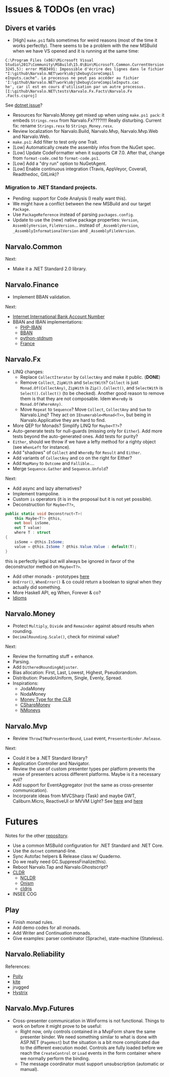 Issues & TODOs (en vrac)
========================

Divers et variés
----------------

- [High] `make.ps1` fails sometimes for weird reasons (most of the time
  it works perfectly). There seems to be a problem with the new MSBuild when
  we have VS opened and it is running at the same time:
```
C:\Program Files (x86)\Microsoft Visual Studio\2017\Community\MSBuild\15.0\Bin\Microsoft.Common.CurrentVersion.targets(
3245,5): error MSB3491: Impossible d'écrire des lignes dans le fichier "I:\github\Narvalo.NET\work\obj\Debug\CoreCompil
eInputs.cache". Le processus ne peut pas accéder au fichier 'I:\github\Narvalo.NET\work\obj\Debug\CoreCompileInputs.cac
he', car il est en cours d'utilisation par un autre processus. [I:\github\Narvalo.NET\tests\Narvalo.Fx.Facts\Narvalo.Fx
.Facts.csproj]
```
  See [dotnet issue](https://github.com/dotnet/cli/issues/4786)?
- Resources for Narvalo.Money get mixed up when using `make.ps1 pack`:
  it embeds `Strings.resx` from Narvalo.Fx????!!!! Really disturbing.
  Current fix: rename `Strings.resx` to `Strings_Money.resx`.
- Review localization for Narvalo.Build, Narvalo.Mvp, Narvalo.Mvp.Web
  and Narvalo.Web.
- `make.ps1`: Add filter to test only one Trait.
- [Low] Automatically create the assembly infos from the NuGet spec.
- [Low] Update CodeFormatter when it supports C# 7.0. After that, change
  from `format-code.cmd` to `format-code.ps1`.
- [Low] Add a "dry run" option to NuGetAgent.
- [Low] Enable continuous integration (Travis, AppVeyor, Coverall, Readthedoc, GitLink)?

### Migration to .NET Standard projects.
- Pending: support for Code Analysis (I really want this).
- We might have a conflict between the new MSBuild and our target `Package`.
- Use `PackageReference` instead of parsing `packages.config`.
- Update to use the (new) native package properties: `Version`, `AssemblyVersion`,
  `FileVersion`... instead of `_AssemblyVersion`, `_AssemblyInformationalVersion`
  and `_AssemblyFileVersion`.

Narvalo.Common
--------------

Next:
- Make it a .NET Standard 2.0 library.

Narvalo.Finance
---------------

- Implement BBAN validation.

Next:
- [Internet International Bank Account Number](https://tools.ietf.org/html/draft-iiban-00)
- BBAN and IBAN implementations:
  * [PHP-IBAN](https://github.com/globalcitizen/php-iban)
  * [BBAN](https://github.com/globalcitizen/php-iban/issues/39)
  * [python-stdnum](https://github.com/arthurdejong/python-stdnum)
  * [France](http://marlot.org/util/calcul-de-la-cle-nir.php)

Narvalo.Fx
----------

- LINQ changes:
  * Replace `CollectIterator` by `CollectAny` and make it public. (**DONE**)
  * Remove `Collect`, `ZipWith` and `SelectWith`? `Collect` is just
    `Monad.Of(CollectAny)`, `ZipWith` is `Zip().Collect()`, and `SelectWith`
    is `Select().Collect()` (to be checked). Another good reason to remove them
    is that they are not composable. Idem `WhereBy` is `Monad.Of(WhereAny)`.
  * Move `Repeat` to `Sequence`? Move `Collect`, `CollectAny` and `Sum` to
    Narvalo.Linq? They act on `IEnumerable<Monad<T>>`, but being in
    Narvalo.Applicative they are hard to find.
- More QEP for Monads? Simplify LINQ for `Maybe<T?>`?
- Auto-generate tests for null-guards (missing only for `Either`).
  Add more tests beyond the auto-generated ones. Add tests for purity?
- `Either`, should we throw if we have a lefty method for a righty object
  (see `WhenLeft` for instance).
- Add "shadows" of `Collect` and `WhereBy` for `Result` and `Either`.
- Add variants of `CollectAny` and co on the right for Either?
- Add `MapMany` to `Outcome` and `Fallible`....
- Merge `Sequence.Gather` and `Sequence.Unfold`?

Next:
- Add async and lazy alternatives?
- Implement trampoline.
- Custom `is` operators (it is in the proposal but it is not yet possible).
- Deconstruction for `Maybe<T?>`,
```csharp
public static void Deconstruct<T>(
    this Maybe<T?> @this,
    out bool isSome,
    out T value)
    where T : struct
{
    isSome = @this.IsSome;
    value = @this.IsSome ? @this.Value.Value : default(T);
}
```
  this is perfectly legal but will always be ignored in favor of the
  deconstructor method on `Maybe<T?>`.
- Add other monads - prototypes [here](https://github.com/chtoucas/Brouillons/tree/master/src/play/Functional/Monadic)
- `OnError()`, `WhenError()` & co could return a boolean to signal when they
  actually did something.
- More Haskell API, eg When, Forever & co?
- [Idioms](http://tomasp.net/blog/idioms-in-linq.aspx/)

Narvalo.Money
-------------

- Protect `Multiply`, `Divide` and `Remainder` against absurd results when rounding.
- `DecimalRounding.Scale()`, check for minimal value?

Next:
- Review the formatting stuff + enhance.
- Parsing.
- Add `DitheredRoundingAdjuster`.
- Bias allocation: First, Last, Lowest, Highest, Pseudorandom.
- Distribution: PseudoUniform, Single, Evenly, Spread.
- Inspirations:
  * JodaMoney
  * NodaMoney
  * [Money Type for the CLR](https://bitbucket.org/rplaire/money-type-for-the-clr)
  * [CSharpMoney](https://csharpmoney.codeplex.com/)
  * [NMoneys](https://github.com/dgg/nmoneys)

Narvalo.Mvp
-----------

- Review `ThrowIfNoPresenterBound`, `Load` event, `PresenterBinder.Release`.

Next:
- Could it be a .NET Standard library?
- Application Controller and Navigator.
- Review the use of custom presenter types per platform prevents the reuse of
  presenters across different platforms. Maybe is it a necessary evil?
- Add support for EventAggregator (not the same as cross-presenter communication).
- Incorporate ideas from MVCSharp (Task) and maybe GWT, Caliburn.Micro, ReactiveUI
  or MVVM Light?
  See [here](http://aspiringcraftsman.com/tag/model-view-presenter/)
  and [here](http://aspiringcraftsman.com/2007/08/25/interactive-application-architecture/)

Futures
=======

Notes for the other [repository](https://github.com/chtoucas/Brouillons).

- Use a common MSBuild configuration for .NET Standard and .NET Core.
- Use the `dotnet` command-line.
- Sync Autofac helpers & Release class w/ Quaderno.
- Do we really need GC.SuppressFinalize(this).
- Reboot Narvalo.Tap and Narvalo.Ghostscript?
- [CLDR](http://cldr.unicode.org/index/downloads)
  * [NCLDR](https://github.com/GuySmithFerrier/NCLDR)
  * [Onism](https://github.com/pgolebiowski/onism-cldr)
  * [cldrjs](https://github.com/rxaviers/cldrjs)
- INSEE COG

Play
----

- Finish monad rules.
- Add demo codes for all monads.
- Add Writer and Continuation monads.
- Give examples: parser combinator (Sprache), state-machine (Stateless).

Narvalo.Reliability
-------------------

References:
- [Polly](https://github.com/App-vNext/Polly)
- [kite](https://github.com/williewheeler/kite)
- jrugged
- [Hystrix](https://github.com/Netflix/Hystrix)

Narvalo.Mvp.Futures
-------------------

- Cross-presenter communication in WinForms is not functional.
  Things to work on before it might prove to be useful:
  * Right now, only controls contained in a MvpForm share the same presenter binder.
    We need something similar to what is done with ASP.NET (`PageHost`) but the situation
    is a bit more complicated due to the different execution model. Controls
    are fully loaded before we reach the `CreateControl` or `Load` events in the form
    container where we normally perform the binding.
  * The message coordinator must support unsubscription (automatic or manual).
